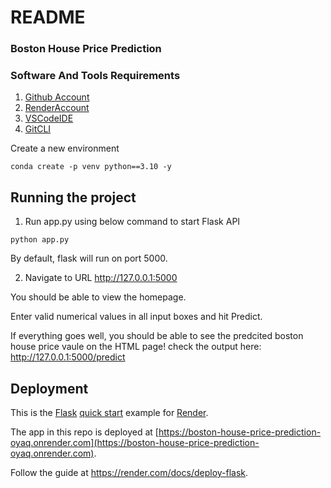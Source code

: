 # README

### Boston House Price Prediction

### Software And Tools Requirements


1. [Github Account](https://github.com)
2. [RenderAccount](https://dashboard.render.com/register)
3. [VSCodeIDE](https://code.visualstudio.com/)
4. [GitCLI](https://git-scm.com/book/en/v2/Getting-Started-The-Command-Line)


Create a new environment

```
conda create -p venv python==3.10 -y
```
## Running the project

1. Run app.py using below command to start Flask API
```
python app.py
```
By default, flask will run on port 5000.

2. Navigate to URL http://127.0.0.1:5000

You should be able to view the homepage.

Enter valid numerical values in all input boxes and hit Predict.

If everything goes well, you should  be able to see the predcited boston house price vaule on the HTML page!
check the output here: http://127.0.0.1:5000/predict


## Deployment

This is the [Flask](http://flask.pocoo.org/) [quick start](http://flask.pocoo.org/docs/1.0/quickstart/#a-minimal-application) example for [Render](https://render.com).

The app in this repo is deployed at [https://boston-house-price-prediction-oyaq.onrender.com](https://boston-house-price-prediction-oyaq.onrender.com).


Follow the guide at https://render.com/docs/deploy-flask.
